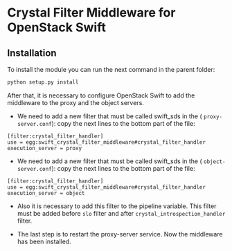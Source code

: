 # Crystal Filter Middleware for OpenStack Swift

## Installation

To install the module you can run the next command in the parent folder:
```python
python setup.py install
```

After that, it is necessary to configure OpenStack Swift to add the middleware to the proxy and the object servers.

- We need to add a new filter that must be called swift_sds in the ( `proxy-server.conf`): copy the next lines to the bottom part of the file:
```
[filter:crystal_filter_handler]
use = egg:swift_crystal_filter_middleware#crystal_filter_handler
execution_server = proxy
```
- We need to add a new filter that must be called swift_sds in the ( `object-server.conf`): copy the next lines to the bottom part of the file:
```
[filter:crystal_filter_handler]
use = egg:swift_crystal_filter_middleware#crystal_filter_handler
execution_server = object
```
- Also it is necessary to add this filter to the pipeline variable. This filter must be
added before `slo` filter and after `crystal_introspection_handler` filter.

- The last step is to restart the proxy-server service. Now the middleware has been installed.
